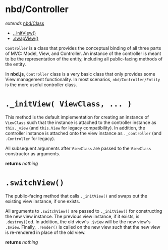 # nbd/Controller
  *extends* [nbd/Class](Class.md)

* [.\_initView()](#initview-viewclass-)
* [.swapView()](#swapview-viewclass-)

`Controller` is a class that provides the conceptual binding of all three parts
of MVC: Model, View, and Controller. An instance of the controller is meant to
be the representation of the entity, including all public-facing methods of the
entity.

In **nbd.js**, `Controller` class is a very basic class that only provides some
View management functionality. In most scenarios, `nbd/Controller/Entity` is
the more useful controller class.

# `._initView( ViewClass, ... )`

This method is the default implementation for creating an instance of
`ViewClass` such that the instance is attached to the controller instance as
`this._view` (and `this.View` for legacy compatibility). In addition, the
controller instance is attached onto the view instance as `._controller`
(and `.Controller` for legacy).

All subsequent arguments after `ViewClass` are passed to the `ViewClass`
constructor as arguments.

**returns** *nothing*

# `.switchView()`

The public-facing method that calls `._initView()` and swaps out the existing
view instance, if one exists.

All arguments to `.switchView()` are passed to `._initView()` for constructing
the new view instance. The previous view instance, if it exists, is
`.destroy()`ed. In addition, the old view's `.$view` will be the new view's
`.$view`. Finally, `.render()` is called on the new view such that the new view
is re-rendered in place of the old view.

**returns** *nothing*
